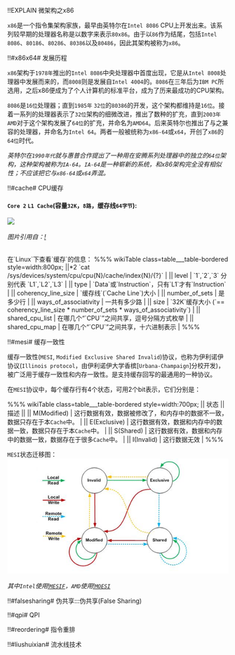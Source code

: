 !!EXPLAIN
微架构之x86

`x86`是一个指令集架构家族，最早由英特尔在`Intel 8086` CPU上开发出来。该系列较早期的处理器名称是以数字来表示`80x86`。由于以`86`作为结尾，包括`Intel 8086`、`80186`、`80286`、`80386`以及`80486`，因此其架构被称为`x86`。


!!#x86x64# 发展历程

`x86`架构于`1978年`推出的`Intel 8086`中央处理器中首度出现，它是从`Intel 8008`处理器中发展而来的，而`8008`则是发展自`Intel 4004`的。`8086`在三年后为`IBM PC`所选用，之后x86便成为了个人计算机的标准平台，成为了历来最成功的CPU架构。

`8086`是`16位`处理器；直到`1985年` `32位`的`80386`的开发，这个架构都维持是`16位`。接着一系列的处理器表示了`32位`架构的细微改进，推出了数种的扩充，直到`2003年` `AMD`对于这个架构发展了`64位`的扩充，并命名为`AMD64`。后来英特尔也推出了与之兼容的处理器，并命名为`Intel 64`。两者一般被统称为`x86-64`或`x64`，开创了`x86`的`64位`时代。

_英特尔在`1990年代`就与惠普合作提出了一种用在安腾系列处理器中的独立的`64位`架构，这种架构被称为`IA-64`。`IA-64`是一种崭新的系统，和x86架构完全没有相似性；不应该把它与`x86-64`或`x64`弄混。_


!!#cache# CPU缓存

#### `Core 2` `L1 Cache`(容量`32K`，`8路`，缓存线`64字节`):
<img src="/java.memory.model/x86/core2_l1_cache.png"/>

_图片引用自：[!](http://duartes.org/gustavo/blog/post/intel-cpu-caches)_

<br>
在`Linux`下查看`缓存`的信息：
%%% wikiTable class=table___table-bordered style=width:800px;
||*2 `cat /sys/devices/system/cpu/cpu{N}/cache/index{N}/{?}` |
|| level | `1`,`2`,`3` 分别代表 `L1`,`L2`,`L3` |
|| type | `Data`或`Instruction`，只有`L1`才有`Instruction` |
|| coherency_line_size | `缓存线`(`Cache Line`)大小 |
|| number_of_sets | 是多少行 |
|| ways_of_associativity | 一共有多少路 |
|| size | `32K`缓存大小 (`== coherency_line_size * number_of_sets * ways_of_associativity`) |
|| shared_cpu_list | 在哪几个“`CPU`”之间共享，逗号分隔方式枚举 |
|| shared_cpu_map | 在哪几个“`CPU`”之间共享，十六进制表示 |
%%%


!!#mesi# 缓存一致性

缓存一致性(`MESI`, `Modified Exclusive Shared Invalid`)协议，也称为伊利诺伊协议(`Illinois protocol`，由伊利诺伊大学香槟[`Urbana-Champaign`]分校开发)，被广泛用于缓存一致性和内存一致性。是支持缓存回写的最通用的一种协议。

在`MESI`协议中，每个缓存行有4个状态，可用2个bit表示，它们分别是：

%%% wikiTable class=table___table-bordered style=width:700px;
|| 状态 || 描述 ||
|| M(Modified) | 这行数据有效，数据被修改了，和内存中的数据不一致，数据只存在于本`Cache`中。 |
|| E(Exclusive) | 这行数据有效，数据和内存中的数据一致，数据只存在于本`Cache`中。 |
|| S(Shared) | 这行数据有效，数据和内存中的数据一致，数据存在于很多`Cache`中。 |
|| I(Invalid) | 这行数据无效 |
%%%

`MESI`状态迁移图：
<img src="mesi.jpg"/>

_其中`Intel`使用[!`MESIF`](http://en.wikipedia.org/wiki/MESIF_protocol)，`AMD`使用[!`MOESI`](http://en.wikipedia.org/wiki/MOESI_protocol)_


!!#falsesharing# 伪共享:::伪共享(False Sharing)



!!#qpi# QPI



!!#reordering# 指令重排



!!#liushuixian# 流水线技术




